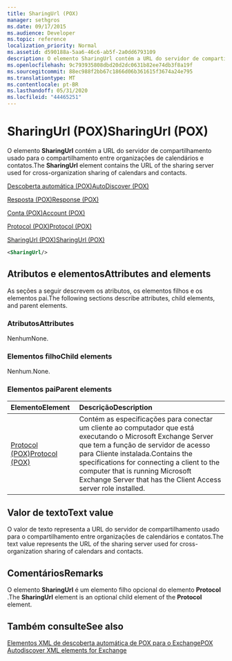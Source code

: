 ```yaml
---
title: SharingUrl (POX)
manager: sethgros
ms.date: 09/17/2015
ms.audience: Developer
ms.topic: reference
localization_priority: Normal
ms.assetid: d590188a-5aa6-46c6-ab5f-2a0dd6793109
description: O elemento SharingUrl contém a URL do servidor de compartilhamento usado para o compartilhamento entre organizações de calendários e contatos.
ms.openlocfilehash: 9c793935808dbd20d2dc0631b82ee74db3f8a19f
ms.sourcegitcommit: 88ec988f2bb67c1866d06b361615f3674a24e795
ms.translationtype: MT
ms.contentlocale: pt-BR
ms.lasthandoff: 05/31/2020
ms.locfileid: "44465251"
---
```

# <a name="sharingurl-pox"></a><span data-ttu-id="c3bde-103">SharingUrl (POX)</span><span class="sxs-lookup"><span data-stu-id="c3bde-103">SharingUrl (POX)</span></span>

<span data-ttu-id="c3bde-104">O elemento **SharingUrl** contém a URL do servidor de compartilhamento usado para o compartilhamento entre organizações de calendários e contatos.</span><span class="sxs-lookup"><span data-stu-id="c3bde-104">The **SharingUrl** element contains the URL of the sharing server used for cross-organization sharing of calendars and contacts.</span></span> 
  
[<span data-ttu-id="c3bde-105">Descoberta automática (POX)</span><span class="sxs-lookup"><span data-stu-id="c3bde-105">AutoDiscover (POX)</span></span>](autodiscover-pox.md)
  
[<span data-ttu-id="c3bde-106">Resposta (POX)</span><span class="sxs-lookup"><span data-stu-id="c3bde-106">Response (POX)</span></span>](response-pox.md)
  
[<span data-ttu-id="c3bde-107">Conta (POX)</span><span class="sxs-lookup"><span data-stu-id="c3bde-107">Account (POX)</span></span>](account-pox.md)
  
[<span data-ttu-id="c3bde-108">Protocol (POX)</span><span class="sxs-lookup"><span data-stu-id="c3bde-108">Protocol (POX)</span></span>](protocol-pox.md)
  
[<span data-ttu-id="c3bde-109">SharingUrl (POX)</span><span class="sxs-lookup"><span data-stu-id="c3bde-109">SharingUrl (POX)</span></span>](sharingurl-pox.md)
  
```XML
<SharingUrl/>
```

## <a name="attributes-and-elements"></a><span data-ttu-id="c3bde-110">Atributos e elementos</span><span class="sxs-lookup"><span data-stu-id="c3bde-110">Attributes and elements</span></span>

<span data-ttu-id="c3bde-111">As seções a seguir descrevem os atributos, os elementos filhos e os elementos pai.</span><span class="sxs-lookup"><span data-stu-id="c3bde-111">The following sections describe attributes, child elements, and parent elements.</span></span>
  
### <a name="attributes"></a><span data-ttu-id="c3bde-112">Atributos</span><span class="sxs-lookup"><span data-stu-id="c3bde-112">Attributes</span></span>

<span data-ttu-id="c3bde-113">Nenhum</span><span class="sxs-lookup"><span data-stu-id="c3bde-113">None.</span></span>
  
### <a name="child-elements"></a><span data-ttu-id="c3bde-114">Elementos filho</span><span class="sxs-lookup"><span data-stu-id="c3bde-114">Child elements</span></span>

<span data-ttu-id="c3bde-115">Nenhum.</span><span class="sxs-lookup"><span data-stu-id="c3bde-115">None.</span></span>
  
### <a name="parent-elements"></a><span data-ttu-id="c3bde-116">Elementos pai</span><span class="sxs-lookup"><span data-stu-id="c3bde-116">Parent elements</span></span>

|<span data-ttu-id="c3bde-117">**Elemento**</span><span class="sxs-lookup"><span data-stu-id="c3bde-117">**Element**</span></span>|<span data-ttu-id="c3bde-118">**Descrição**</span><span class="sxs-lookup"><span data-stu-id="c3bde-118">**Description**</span></span>|
|:-----|:-----|
|[<span data-ttu-id="c3bde-119">Protocol (POX)</span><span class="sxs-lookup"><span data-stu-id="c3bde-119">Protocol (POX)</span></span>](protocol-pox.md) <br/> |<span data-ttu-id="c3bde-120">Contém as especificações para conectar um cliente ao computador que está executando o Microsoft Exchange Server que tem a função de servidor de acesso para Cliente instalada.</span><span class="sxs-lookup"><span data-stu-id="c3bde-120">Contains the specifications for connecting a client to the computer that is running Microsoft Exchange Server that has the Client Access server role installed.</span></span>  <br/> |
   
## <a name="text-value"></a><span data-ttu-id="c3bde-121">Valor de texto</span><span class="sxs-lookup"><span data-stu-id="c3bde-121">Text value</span></span>

<span data-ttu-id="c3bde-122">O valor de texto representa a URL do servidor de compartilhamento usado para o compartilhamento entre organizações de calendários e contatos.</span><span class="sxs-lookup"><span data-stu-id="c3bde-122">The text value represents the URL of the sharing server used for cross-organization sharing of calendars and contacts.</span></span>
  
## <a name="remarks"></a><span data-ttu-id="c3bde-123">Comentários</span><span class="sxs-lookup"><span data-stu-id="c3bde-123">Remarks</span></span>

<span data-ttu-id="c3bde-124">O elemento **SharingUrl** é um elemento filho opcional do elemento **Protocol** .</span><span class="sxs-lookup"><span data-stu-id="c3bde-124">The **SharingUrl** element is an optional child element of the **Protocol** element.</span></span> 
  
## <a name="see-also"></a><span data-ttu-id="c3bde-125">Também consulte</span><span class="sxs-lookup"><span data-stu-id="c3bde-125">See also</span></span>



[<span data-ttu-id="c3bde-126">Elementos XML de descoberta automática de POX para o Exchange</span><span class="sxs-lookup"><span data-stu-id="c3bde-126">POX Autodiscover XML elements for Exchange</span></span>](pox-autodiscover-xml-elements-for-exchange.md)

